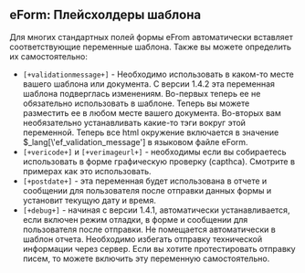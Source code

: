 
<meta http-equiv="Content-Type" content="text/html; charset=utf-8">
<h2>eForm: Плейсхолдеры шаблона</h2>

<p>Для многих стандартных полей формы eFrom автоматически вставляет соответствующие переменные шаблона. Также вы можете определить их самостоятельно:</p>
<ul>
	<li><code>[+validationmessage+]</code> - Необходимо использовать в каком-то месте вашего шаблона или документа. С версии 1.4.2 эта переменная шаблона подверглась изменениям. Во-первых теперь ее не обязательно использовать в шаблоне. Теперь вы можете разместить ее в любом месте вашего документа. Во-вторых вам необязательно устанавливать какие-то тэги вокруг этой переменной. Теперь все html окружение включается в значение $_lang[\'ef_validation_message'] в языковом файле eForm.</li>
	<li><code>[+vericode+]</code> и <code>[+verimageurl+]</code> - необходимы если вы собираетесь использовать в форме графическую проверку (capthca). Смотрите в примерах как это использовать.</li>
	<li><code>[+postdate+]</code> - эта переменная будет использована в отчете и сообщении для пользователя после отправки данных формы и установит текущую дату и время.</li>
	<li><code>[+debug+]</code> - начиная с версии 1.4.1, автоматически устанавливается, если включен режим отладки, в форме и сообщении для пользователя после отправки. Не помещается автоматически в шаблон отчета. Необходимо избегать отправку технической информации через сервер. Если вы хотите протестировать отправку писем, то можете включить эту переменную самостоятельно.</li>
</ul>
